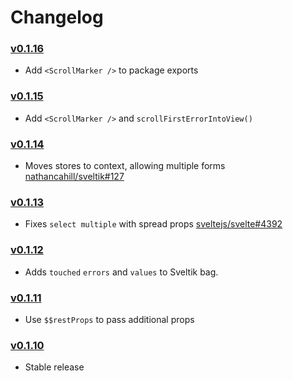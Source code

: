 # Changelog

### [v0.1.16](https://github.com/nathancahill/sveltik/releases/tag/v0.1.16)

- Add `<ScrollMarker />` to package exports

### [v0.1.15](https://github.com/nathancahill/sveltik/releases/tag/v0.1.15)

- Add `<ScrollMarker />` and `scrollFirstErrorIntoView()`

### [v0.1.14](https://github.com/nathancahill/sveltik/releases/tag/v0.1.14)

- Moves stores to context, allowing multiple forms [nathancahill/sveltik#127](https://github.com/nathancahill/sveltik/pull/127)

### [v0.1.13](https://github.com/nathancahill/sveltik/releases/tag/v0.1.13)

- Fixes `select multiple` with spread props [sveltejs/svelte#4392](https://github.com/sveltejs/svelte/issues/4392)

### [v0.1.12](https://github.com/nathancahill/sveltik/releases/tag/v0.1.12)

- Adds `touched` `errors` and `values` to Sveltik bag.

### [v0.1.11](https://github.com/nathancahill/sveltik/releases/tag/v0.1.11)

- Use `$$restProps` to pass additional props

### [v0.1.10](https://github.com/nathancahill/sveltik/releases/tag/v0.1.10)

- Stable release
